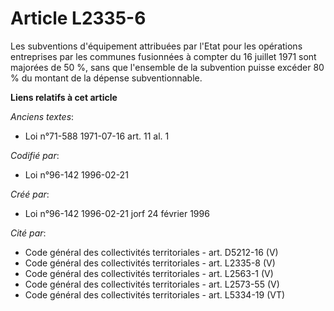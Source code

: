 # Article L2335-6

Les subventions d'équipement attribuées par l'Etat pour les opérations entreprises par les communes fusionnées à compter du
16 juillet 1971 sont majorées de 50 %, sans que l'ensemble de la subvention puisse excéder 80 % du montant de la dépense
subventionnable.

**Liens relatifs à cet article**

_Anciens textes_:

  - Loi n°71-588 1971-07-16 art. 11 al. 1

_Codifié par_:

  - Loi n°96-142 1996-02-21

_Créé par_:

  - Loi n°96-142 1996-02-21 jorf 24 février 1996

_Cité par_:

  - Code général des collectivités territoriales - art. D5212-16 (V)
  - Code général des collectivités territoriales - art. L2335-8 (V)
  - Code général des collectivités territoriales - art. L2563-1 (V)
  - Code général des collectivités territoriales - art. L2573-55 (V)
  - Code général des collectivités territoriales - art. L5334-19 (VT)
